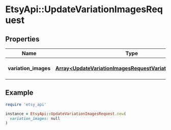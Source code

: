 # EtsyApi::UpdateVariationImagesRequest

## Properties

| Name | Type | Description | Notes |
| ---- | ---- | ----------- | ----- |
| **variation_images** | [**Array&lt;UpdateVariationImagesRequestVariationImagesInner&gt;**](UpdateVariationImagesRequestVariationImagesInner.md) | A list of variation image data. |  |

## Example

```ruby
require 'etsy_api'

instance = EtsyApi::UpdateVariationImagesRequest.new(
  variation_images: null
)
```

